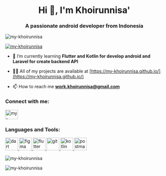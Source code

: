 <h1 align="center">Hi 👋, I'm Khoirunnisa'</h1>
<h3 align="center">A passionate android developer from Indonesia</h3>

<p align="left"> <img src="https://komarev.com/ghpvc/?username=my-khoirunnisa&label=Profile%20views&color=0e75b6&style=flat" alt="my-khoirunnisa" /> </p>

<p align="left"> <a href="https://github.com/ryo-ma/github-profile-trophy"><img src="https://github-profile-trophy.vercel.app/?username=my-khoirunnisa" alt="my-khoirunnisa" /></a> </p>

- 🌱 I’m currently learning **Flutter and Kotlin for develop android and Laravel for create backend API**

- 👨‍💻 All of my projects are available at [https://my-khoirunnisa.github.io/](https://my-khoirunnisa.github.io/)

- 📫 How to reach me **work.khoirunnisa@gmail.com**

<h3 align="left">Connect with me:</h3>
<p align="left">
<a href="https://linkedin.com/in/my-khoirunnisa" target="blank"><img align="center" src="https://raw.githubusercontent.com/rahuldkjain/github-profile-readme-generator/master/src/images/icons/Social/linked-in-alt.svg" alt="my-khoirunnisa" height="30" width="40" /></a>
</p>

<h3 align="left">Languages and Tools:</h3>
<p align="left"> <a href="https://dart.dev" target="_blank" rel="noreferrer"> <img src="https://www.vectorlogo.zone/logos/dartlang/dartlang-icon.svg" alt="dart" width="40" height="40"/> </a> <a href="https://www.figma.com/" target="_blank" rel="noreferrer"> <img src="https://www.vectorlogo.zone/logos/figma/figma-icon.svg" alt="figma" width="40" height="40"/> </a> <a href="https://flutter.dev" target="_blank" rel="noreferrer"> <img src="https://www.vectorlogo.zone/logos/flutterio/flutterio-icon.svg" alt="flutter" width="40" height="40"/> </a> <a href="https://git-scm.com/" target="_blank" rel="noreferrer"> <img src="https://www.vectorlogo.zone/logos/git-scm/git-scm-icon.svg" alt="git" width="40" height="40"/> </a> <a href="https://kotlinlang.org" target="_blank" rel="noreferrer"> <img src="https://www.vectorlogo.zone/logos/kotlinlang/kotlinlang-icon.svg" alt="kotlin" width="40" height="40"/> </a> <a href="https://postman.com" target="_blank" rel="noreferrer"> <img src="https://www.vectorlogo.zone/logos/getpostman/getpostman-icon.svg" alt="postman" width="40" height="40"/> </a> </p>

<p><img align="center" src="https://github-readme-stats.vercel.app/api/top-langs?username=my-khoirunnisa&show_icons=true&locale=en&layout=compact" alt="my-khoirunnisa" /></p>

<p><img align="center" src="https://github-readme-streak-stats.herokuapp.com/?user=my-khoirunnisa&" alt="my-khoirunnisa" /></p>
